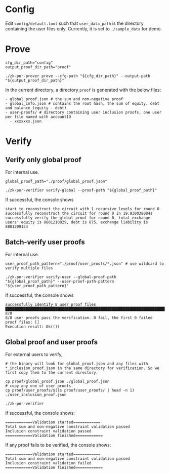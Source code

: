 # Config
Edit `config/default.toml` such that `user_data_path` is the directory containing the user files only. Currently, it is set to `./sample_data` for demo. 

# Prove
```
cfg_dir_path="config"
output_proof_dir_path="proof"

./zk-por-prover prove --cfg-path "${cfg_dir_path}" --output-path "${output_proof_dir_path}"
```
In the current directory, a directory `proof` is generated with the below files:
```
- global_proof.json # the sum and non-negative proof
- global_info.json # contains the root hash, the sum of equity, debt and balance (equity - debt)
- user-proofs/ # directory containing user inclusion proofs, one user per file named with accountID
  - xxxxxxx.json
```

# Verify
## Verify only global proof
For internal use. 
```
global_proof_path="./proof/global_proof.json"

./zk-por-verifier verify-global --proof-path "${global_proof_path}"
```
If successful, the console shows
```
start to reconstruct the circuit with 1 recursive levels for round 0
successfully reconstruct the circuit for round 0 in 19.930038084s
successfully verify the global proof for round 0, total exchange users' equity is 8801210029, debt is 875, exchange liability is 8801209154
```

## Batch-verify user proofs
For internal use. 
```
user_proof_path_pattern="./proof/user_proofs/*.json" # use wildcard to verify multiple files

./zk-por-verifier verify-user --global-proof-path "${global_proof_path}" --user-proof-path-pattern "${user_proof_path_pattern}"
```
If successful, the console shows
```
successfully identify 8 user proof files
█████████████████████████████████████████████████████████████████████████████████████████████ 8/8
8/8 user proofs pass the verification. 0 fail, the first 0 failed proof files: []
Execution result: Ok(())
```

## Global proof and user proofs
For external users to verify, 
```
# the binary will look for global_proof.json and any files with *_inclusion_proof.json in the same directory for verification. So we first copy them to the current directory. 

cp proof/global_proof.json ./global_proof.json
# copy any one of user proofs. 
cp proof/user_proofs/$(ls proof/user_proofs/ | head -n 1) ./user_inclusion_proof.json

./zk-por-verifier
```
If successful, the console shows:
```
============Validation started============
Total sum and non-negative constraint validation passed
Inclusion constraint validation passed
============Validation finished============
```
If any proof fails to be verified, the console shows:
```
============Validation started============
Total sum and non-negative constraint validation passed
Inclusion constraint validation failed
============Validation finished============
```